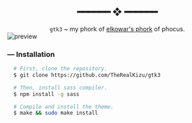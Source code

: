 <h2 align="center"> ━━━━━━  ❖  ━━━━━━ </h2>

<div align="center">
  <code>gtk3</code> ~ my phork of <a href="https://github.com/elkowar/gtk">elkowar's phork</a> of phocus.
</div>

<img src="https://cdn.xndr.tech/u/nvunchk.png" align="center" alt="preview">

### — Installation

```sh
  # First, clone the repository.
  $ git clone https://github.com/TheRealKizu/gtk3

  # Then, install sass compiler.
  $ npm install -g sass

  # Compile and install the theme.
  $ make && sudo make install
```
